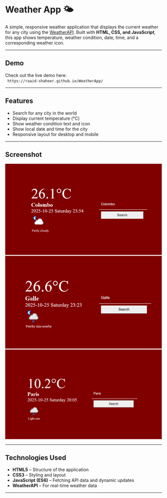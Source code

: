 # Weather App 🌤️

A simple, responsive weather application that displays the current weather for any city using the [WeatherAPI](https://www.weatherapi.com/). Built with **HTML, CSS, and JavaScript**, this app shows temperature, weather condition, date, time, and a corresponding weather icon.

---

## Demo

Check out the live demo here:  
` https://raaid-shaheer.github.io/WeatherApp/`  

---

## Features

- Search for any city in the world
- Display current temperature (°C)
- Show weather condition text and icon
- Show local date and time for the city
- Responsive layout for desktop and mobile

---

## Screenshot

![Weather App Screenshot](Colombo.png)  
![Weather App Screenshot](Galle.png)
![Weather App Screenshot](Paris.png)


---

## Technologies Used

- **HTML5** – Structure of the application
- **CSS3** – Styling and layout
- **JavaScript (ES6)** – Fetching API data and dynamic updates
- **WeatherAPI** – For real-time weather data

---

